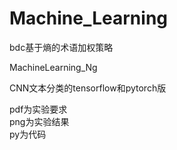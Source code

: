 ﻿# Machine_Learning
bdc基于熵的术语加权策略

MachineLearning_Ng

CNN文本分类的tensorflow和pytorch版

pdf为实验要求  
png为实验结果  
py为代码  
